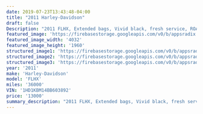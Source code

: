 ```yaml
---
date: 2019-07-23T13:43:48-04:00
title: "2011 Harley-Davidson"
draft: false
Description: "2011 FLHX, Extended bags, Vivid black, fresh service, ROAD READY "
featured_image: 'https://firebasestorage.googleapis.com/v0/b/appsradix.appspot.com/o/images%2F20190719_171411.jpg?alt=media&token=68f12fcc-f036-4f03-b3f0-b8d4e7723998'
featured_image_width: '4032'
featured_image_height: '1960'
structured_image1: 'https://firebasestorage.googleapis.com/v0/b/appsradix.appspot.com/o/images%2F20190719_171429.jpg?alt=media&token=6369609f-9948-4a7d-81e1-a946d205ef77'
structured_image2: 'https://firebasestorage.googleapis.com/v0/b/appsradix.appspot.com/o/images%2F20190719_171423.jpg?alt=media&token=ae1319a8-93cb-4a0d-8bef-d3be269062a4'
structured_image3: 'https://firebasestorage.googleapis.com/v0/b/appsradix.appspot.com/o/images%2F20190719_171418.jpg?alt=media&token=7ca84590-c11e-4dbe-ad4a-e22e78bcce92'
year: '2011'
make: 'Harley-Davidson'
model: 'FLHX'
miles: '36000'
VIN: '1HD1KBM14BB603892'
price: '13000'
summary_description: "2011 FLHX, Extended bags, Vivid black, fresh service, ROAD READY "
---
```



